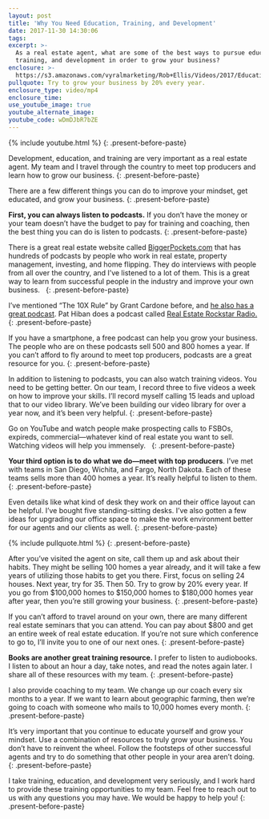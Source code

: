 ```yaml
---
layout: post
title: 'Why You Need Education, Training, and Development'
date: 2017-11-30 14:30:06
tags:
excerpt: >-
  As a real estate agent, what are some of the best ways to pursue education,
  training, and development in order to grow your business?
enclosure: >-
  https://s3.amazonaws.com/vyralmarketing/Rob+Ellis/Videos/2017/Education%252C+Training%252C+And+Development+-+Central+Ohio+Real+Estate+Agent.mp4
pullquote: Try to grow your business by 20% every year.
enclosure_type: video/mp4
enclosure_time:
use_youtube_image: true
youtube_alternate_image:
youtube_code: wDmDJbR7bZE
---
```



{% include youtube.html %}
{: .present-before-paste}

Development, education, and training are very important as a real estate agent. My team and I travel through the country to meet top producers and learn how to grow our business.
{: .present-before-paste}

There are a few different things you can do to improve your mindset, get educated, and grow your business.
{: .present-before-paste}

**First, you can always listen to podcasts.** If you don’t have the money or your team doesn’t have the budget to pay for training and coaching, then the best thing you can do is listen to podcasts.
{: .present-before-paste}

There is a great real estate website called [BiggerPockets.com](BiggerPockets.com) that has hundreds of podcasts by people who work in real estate, property management, investing, and home flipping. They do interviews with people from all over the country, and I’ve listened to a lot of them. This is a great way to learn from successful people in the industry and improve your own business. &nbsp;
{: .present-before-paste}

I’ve mentioned “The 10X Rule” by Grant Cardone before, and [he also has a great podcast](https://grantcardonetv.com/podcasts/). Pat Hiban does a podcast called [Real Estate Rockstar Radio.](https://hibandigital.com/)
{: .present-before-paste}

If you have a smartphone, a free podcast can help you grow your business. The people who are on these podcasts sell 500 and 800 homes a year. If you can’t afford to fly around to meet top producers, podcasts are a great resource for you.
{: .present-before-paste}

In addition to listening to podcasts, you can also watch training videos. You need to be getting better. On our team, I record three to five videos a week on how to improve your skills. I’ll record myself calling 15 leads and upload that to our video library. We’ve been building our video library for over a year now, and it’s been very helpful.
{: .present-before-paste}

Go on YouTube and watch people make prospecting calls to FSBOs, expireds, commercial—whatever kind of real estate you want to sell. Watching videos will help you immensely. &nbsp;
{: .present-before-paste}

**Your third option is to do what we do—meet with top producers**. I’ve met with teams in San Diego, Wichita, and Fargo, North Dakota. Each of these teams sells more than 400 homes a year. It’s really helpful to listen to them.
{: .present-before-paste}

Even details like what kind of desk they work on and their office layout can be helpful. I’ve bought five standing-sitting desks. I’ve also gotten a few ideas for upgrading our office space to make the work environment better for our agents and our clients as well.
{: .present-before-paste}

{% include pullquote.html %}
{: .present-before-paste}

After you’ve visited the agent on site, call them up and ask about their habits. They might be selling 100 homes a year already, and it will take a few years of utilizing those habits to get you there. First, focus on selling 24 houses. Next year, try for 35. Then 50. Try to grow by 20% every year. If you go from $100,000 homes to $150,000 homes to $180,000 homes year after year, then you’re still growing your business.
{: .present-before-paste}

If you can’t afford to travel around on your own, there are many different real estate seminars that you can attend. You can pay about $800 and get an entire week of real estate education. If you’re not sure which conference to go to, I’ll invite you to one of our next ones.
{: .present-before-paste}

**Books are another great training resource.** I prefer to listen to audiobooks. I listen to about an hour a day, take notes, and read the notes again later. I share all of these resources with my team.
{: .present-before-paste}

I also provide coaching to my team. We change up our coach every six months to a year. If we want to learn about geographic farming, then we’re going to coach with someone who mails to 10,000 homes every month.
{: .present-before-paste}

It’s very important that you continue to educate yourself and grow your mindset. Use a combination of resources to truly grow your business. You don’t have to reinvent the wheel. Follow the footsteps of other successful agents and try to do something that other people in your area aren’t doing.
{: .present-before-paste}

I take training, education, and development very seriously, and I work hard to provide these training opportunities to my team. Feel free to reach out to us with any questions you may have. We would be happy to help you!
{: .present-before-paste}